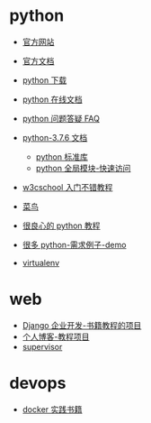 <!--ts-->
<!--te-->

# python

- [官方网站](https://www.python.org/)
- [官方文档](https://www.python.org/doc/)
- [python 下载](https://www.python.org/downloads/)
- [python 在线文档](https://docs.python.org/3/)
- [python 问题答疑 FAQ](https://docs.python.org/3/faq/)

- [python-3.7.6 文档](https://docs.python.org/3.7/index.html)

  - [python 标准库](https://docs.python.org/3.7/library/index.html)
  - [python 全局模块-快速访问](https://docs.python.org/3.7/py-modindex.html)

- [w3cschool 入门不错教程](https://www.w3cschool.cn/python/)
- [菜鸟](https://www.runoob.com/python3/python3-tutorial.html)

- [很良心的 python 教程](https://github.com/TwoWater/Python)
- [很多 python-需求例子-demo](https://github.com/geekcomputers/Python)

- [virtualenv](https://github.com/pypa/virtualenv)

# web

- [Django 企业开发-书籍教程的项目](https://github.com/the5fire/typeidea)
- [个人博客-教程项目](https://github.com/stacklens/django_blog_tutorial)
- [supervisor](https://github.com/Supervisor/supervisor)

# devops

- [docker 实践书籍](https://github.com/yeasy/docker_practice)
